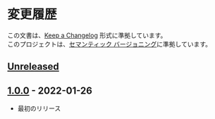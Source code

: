 # 変更履歴

この文書は、[Keep a Changelog](https://keepachangelog.com/ja/1.0.0/) 形式に準拠しています。\
このプロジェクトは、[セマンティック バージョニング](https://semver.org/lang/ja/spec/v2.0.0.html)に準拠しています。

## [Unreleased]

## [1.0.0] - 2022-01-26

- 最初のリリース

<!-- prettier-ignore -->
[Unreleased]: https://github.com/videomark/sulfur.js/compare/v1.0.0...HEAD
[1.0.0]: https://github.com/videomark/sulfur.js/tree/v1.0.0
